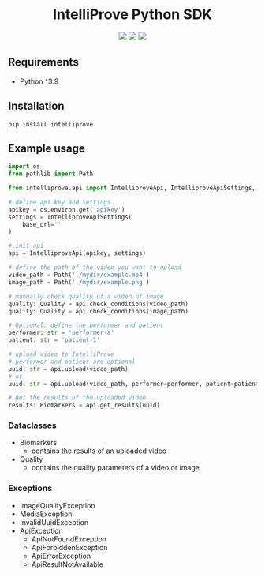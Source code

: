 <h1 align="center"> IntelliProve Python SDK</h1>

<div align="center">
    <img src="https://img.shields.io/pypi/dm/intelliprove" />
    <img src="https://img.shields.io/pypi/pyversions/intelliprove" />
    <img src="https://img.shields.io/pypi/v/intelliprove?label=version" />
</div>

## Requirements

- Python ^3.9

## Installation
```pip install intelliprove```

## Example usage

```python
import os
from pathlib import Path

from intelliprove.api import IntelliproveApi, IntelliproveApiSettings, Biomarkers, Quality

# define api key and settings
apikey = os.environ.get('apikey')
settings = IntelliproveApiSettings(
    base_url=''
)

# init api
api = IntelliproveApi(apikey, settings)

# define the path of the video you want to upload
video_path = Path('./mydir/example.mp4')
image_path = Path('./mydir/example.png')

# manually check quality of a video of image
quality: Quality = api.check_conditions(video_path)
quality: Quality = api.check_conditions(image_path)

# Optional: define the performer and patient
performer: str = 'performer-a'
patient: str = 'patient-1'

# upload video to IntelliProve
# performer and patient are optional
uuid: str = api.upload(video_path)
# or
uuid: str = api.upload(video_path, performer=performer, patient=patient)

# get the results of the uploaded video
results: Biomarkers = api.get_results(uuid)
```

### Dataclasses
- Biomarkers
  - contains the results of an uploaded video
- Quality
  - contains the quality parameters of a video or image

### Exceptions
- ImageQualityException
- MediaException
- InvalidUuidException
- ApiException
  - ApiNotFoundException
  - ApiForbiddenException
  - ApiErrorException
  - ApiResultNotAvailable
